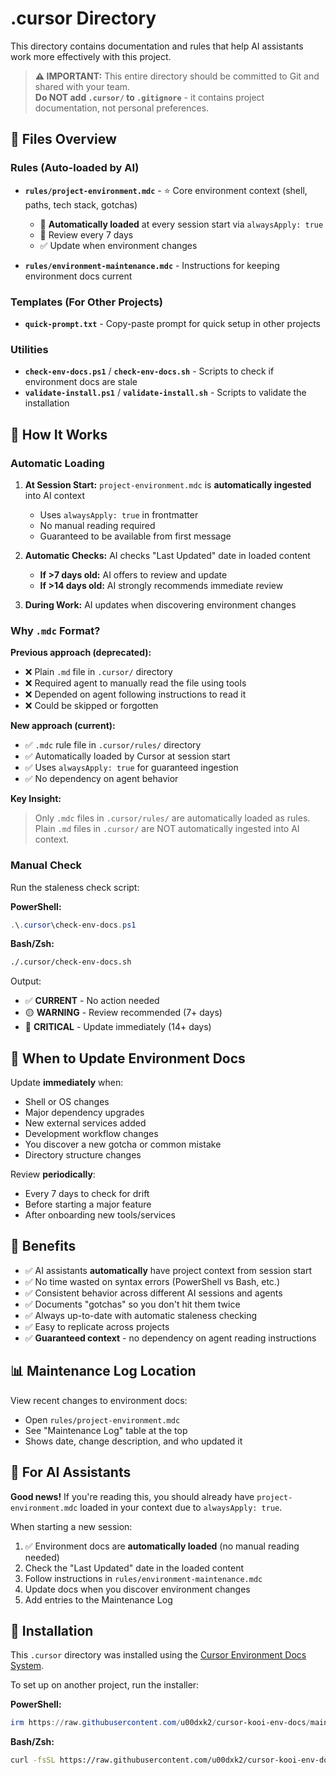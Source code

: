 # .cursor Directory

This directory contains documentation and rules that help AI assistants work more effectively with this project.

> **⚠️ IMPORTANT:** This entire directory should be committed to Git and shared with your team.  
> **Do NOT add `.cursor/` to `.gitignore`** - it contains project documentation, not personal preferences.

## 📁 Files Overview

### Rules (Auto-loaded by AI)
- **`rules/project-environment.mdc`** - ⭐ Core environment context (shell, paths, tech stack, gotchas)
  - 🔄 **Automatically loaded** at every session start via `alwaysApply: true`
  - 📅 Review every 7 days
  - ✅ Update when environment changes
  
- **`rules/environment-maintenance.mdc`** - Instructions for keeping environment docs current

### Templates (For Other Projects)
- **`quick-prompt.txt`** - Copy-paste prompt for quick setup in other projects

### Utilities
- **`check-env-docs.ps1`** / **`check-env-docs.sh`** - Scripts to check if environment docs are stale
- **`validate-install.ps1`** / **`validate-install.sh`** - Scripts to validate the installation

## 🔄 How It Works

### Automatic Loading
1. **At Session Start:** `project-environment.mdc` is **automatically ingested** into AI context
   - Uses `alwaysApply: true` in frontmatter
   - No manual reading required
   - Guaranteed to be available from first message

2. **Automatic Checks:** AI checks "Last Updated" date in loaded content
   - **If >7 days old:** AI offers to review and update
   - **If >14 days old:** AI strongly recommends immediate review

3. **During Work:** AI updates when discovering environment changes

### Why `.mdc` Format?

**Previous approach (deprecated):**
- ❌ Plain `.md` file in `.cursor/` directory
- ❌ Required agent to manually read the file using tools
- ❌ Depended on agent following instructions to read it
- ❌ Could be skipped or forgotten

**New approach (current):**
- ✅ `.mdc` rule file in `.cursor/rules/` directory
- ✅ Automatically loaded by Cursor at session start
- ✅ Uses `alwaysApply: true` for guaranteed ingestion
- ✅ No dependency on agent behavior

**Key Insight:**
> Only `.mdc` files in `.cursor/rules/` are automatically loaded as rules. Plain `.md` files in `.cursor/` are NOT automatically ingested into AI context.

### Manual Check
Run the staleness check script:

**PowerShell:**
```powershell
.\.cursor\check-env-docs.ps1
```

**Bash/Zsh:**
```bash
./.cursor/check-env-docs.sh
```

Output:
- ✅ **CURRENT** - No action needed
- 🟡 **WARNING** - Review recommended (7+ days)
- 🔴 **CRITICAL** - Update immediately (14+ days)

## 📝 When to Update Environment Docs

Update **immediately** when:
- Shell or OS changes
- Major dependency upgrades
- New external services added
- Development workflow changes
- You discover a new gotcha or common mistake
- Directory structure changes

Review **periodically**:
- Every 7 days to check for drift
- Before starting a major feature
- After onboarding new tools/services

## 🎯 Benefits

- ✅ AI assistants **automatically** have project context from session start
- ✅ No time wasted on syntax errors (PowerShell vs Bash, etc.)
- ✅ Consistent behavior across different AI sessions and agents
- ✅ Documents "gotchas" so you don't hit them twice
- ✅ Always up-to-date with automatic staleness checking
- ✅ Easy to replicate across projects
- ✅ **Guaranteed context** - no dependency on agent reading instructions

## 📊 Maintenance Log Location

View recent changes to environment docs:
- Open `rules/project-environment.mdc`
- See "Maintenance Log" table at the top
- Shows date, change description, and who updated it

## 🤖 For AI Assistants

**Good news!** If you're reading this, you should already have `project-environment.mdc` loaded in your context due to `alwaysApply: true`.

When starting a new session:
1. ✅ Environment docs are **automatically loaded** (no manual reading needed)
2. Check the "Last Updated" date in the loaded content
3. Follow instructions in `rules/environment-maintenance.mdc`
4. Update docs when you discover environment changes
5. Add entries to the Maintenance Log

## 🚀 Installation

This `.cursor` directory was installed using the [Cursor Environment Docs System](https://github.com/u00dxk2/cursor-kooi-env-docs).

To set up on another project, run the installer:

**PowerShell:**
```powershell
irm https://raw.githubusercontent.com/u00dxk2/cursor-kooi-env-docs/main/install.ps1 | iex
```

**Bash/Zsh:**
```bash
curl -fsSL https://raw.githubusercontent.com/u00dxk2/cursor-kooi-env-docs/main/install.sh | bash
```
